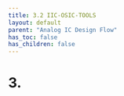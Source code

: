 ```yaml
---
title: 3.2 IIC-OSIC-TOOLS
layout: default
parent: "Analog IC Design Flow"
has_toc: false
has_children: false
---
```


# 3.